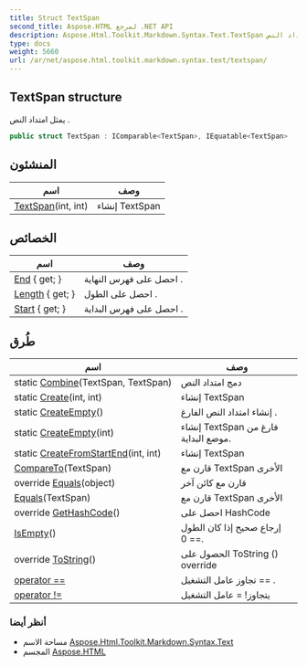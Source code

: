 ```yaml
---
title: Struct TextSpan
second_title: Aspose.HTML لمرجع .NET API
description: Aspose.Html.Toolkit.Markdown.Syntax.Text.TextSpan هيكل. يمثل امتداد النص .
type: docs
weight: 5660
url: /ar/net/aspose.html.toolkit.markdown.syntax.text/textspan/
---
```

## TextSpan structure

يمثل امتداد النص .

```csharp
public struct TextSpan : IComparable<TextSpan>, IEquatable<TextSpan>
```

## المنشئون

| اسم | وصف |
| --- | --- |
| [TextSpan](textspan/)(int, int) | إنشاء TextSpan |

## الخصائص

| اسم | وصف |
| --- | --- |
| [End](../../aspose.html.toolkit.markdown.syntax.text/textspan/end/) { get; } | احصل على فهرس النهاية . |
| [Length](../../aspose.html.toolkit.markdown.syntax.text/textspan/length/) { get; } | احصل على الطول . |
| [Start](../../aspose.html.toolkit.markdown.syntax.text/textspan/start/) { get; } | احصل على فهرس البداية . |

## طُرق

| اسم | وصف |
| --- | --- |
| static [Combine](../../aspose.html.toolkit.markdown.syntax.text/textspan/combine/)(TextSpan, TextSpan) | دمج امتداد النص |
| static [Create](../../aspose.html.toolkit.markdown.syntax.text/textspan/create/)(int, int) | إنشاء TextSpan |
| static [CreateEmpty](../../aspose.html.toolkit.markdown.syntax.text/textspan/createempty/#createempty)() | إنشاء امتداد النص الفارغ . |
| static [CreateEmpty](../../aspose.html.toolkit.markdown.syntax.text/textspan/createempty/#createempty_1)(int) | إنشاء TextSpan فارغ من موضع البداية. |
| static [CreateFromStartEnd](../../aspose.html.toolkit.markdown.syntax.text/textspan/createfromstartend/)(int, int) | إنشاء TextSpan |
| [CompareTo](../../aspose.html.toolkit.markdown.syntax.text/textspan/compareto/)(TextSpan) | قارن مع TextSpan الأخرى |
| override [Equals](../../aspose.html.toolkit.markdown.syntax.text/textspan/equals/#equals_1)(object) | قارن مع كائن آخر |
| [Equals](../../aspose.html.toolkit.markdown.syntax.text/textspan/equals/#equals)(TextSpan) | قارن مع TextSpan الأخرى |
| override [GetHashCode](../../aspose.html.toolkit.markdown.syntax.text/textspan/gethashcode/)() | احصل على HashCode |
| [IsEmpty](../../aspose.html.toolkit.markdown.syntax.text/textspan/isempty/)() | إرجاع صحيح إذا كان الطول == 0. |
| override [ToString](../../aspose.html.toolkit.markdown.syntax.text/textspan/tostring/)() | الحصول على ToString () override |
| [operator ==](../../aspose.html.toolkit.markdown.syntax.text/textspan/op_equality/) | تجاوز عامل التشغيل == . |
| [operator !=](../../aspose.html.toolkit.markdown.syntax.text/textspan/op_inequality/) | يتجاوز! = عامل التشغيل |

### أنظر أيضا

* مساحة الاسم [Aspose.Html.Toolkit.Markdown.Syntax.Text](../../aspose.html.toolkit.markdown.syntax.text/)
* المجسم [Aspose.HTML](../../)


